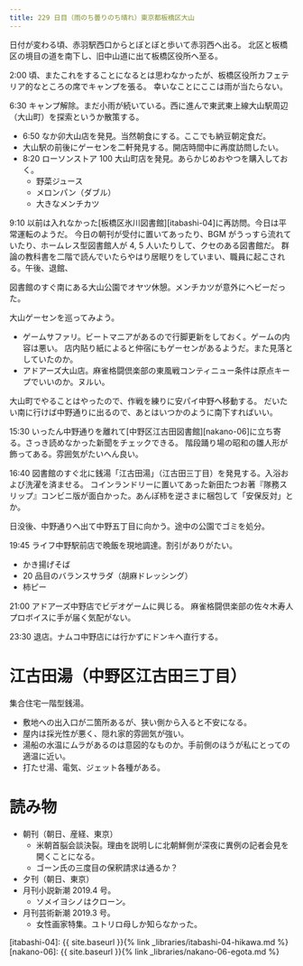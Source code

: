 ```yaml
---
title: 229 日目（雨のち曇りのち晴れ）東京都板橋区大山
---
```


日付が変わる頃、赤羽駅西口からとぼとぼと歩いて赤羽西へ出る。
北区と板橋区の境目の道を南下し、旧中山道に出て板橋区役所へ至る。

2:00 頃、またこれをすることになるとは思わなかったが、板橋区役所カフェテリア的なところの席でキャンプを張る。
幸いなことにここは雨が当たらない。

6:30 キャンプ解除。まだ小雨が続いている。西に進んで東武東上線大山駅周辺（大山町）を探索というか散策する。
* 6:50 なか卯大山店を発見。当然朝食にする。ここでも納豆朝定食だ。
* 大山駅の前後にゲーセンを二軒発見する。開店時間中に再度訪問したい。
* 8:20 ローソンストア 100 大山町店を発見。あらかじめおやつを購入しておく。
  * 野菜ジュース
  * メロンパン（ダブル）
  * 大きなメンチカツ

9:10 以前は入れなかった[板橋区氷川図書館][itabashi-04]に再訪問。今日は平常運転のようだ。
今日の朝刊が受付に置いてあったり、BGM がうっすら流れていたり、ホームレス型図書館人が 4, 5 人いたりして、クセのある図書館だ。
群論の教科書を二階で読んでいたらやはり居眠りをしていまい、職員に起こされる。午後、退館、

図書館のすぐ南にある大山公園でオヤツ休憩。メンチカツが意外にヘビーだった。

大山ゲーセンを巡ってみよう。
* ゲームサファリ。ビートマニアがあるので行脚更新をしておく。ゲームの内容は悪い。
  店内貼り紙によると仲宿にもゲーセンがあるようだ。また見落としていたのか。
* アドアーズ大山店。麻雀格闘倶楽部の東風戦コンティニュー条件は原点キープでいいのか。ヌルい。

大山町でやることはやったので、作戦を練りに安パイ中野へ移動する。
だいたい南に行けば中野通りに出るので、あとはいつかのように南下すればいい。

15:30 いったん中野通りを離れて[中野区江古田図書館][nakano-06]に立ち寄る。さっき読めなかった新聞をチェックできる。
階段踊り場の昭和の雛人形が飾ってある。雰囲気がたいへん良い。

16:40 図書館のすぐ北に銭湯「江古田湯」（江古田三丁目）を発見する。入浴および洗濯を済ませる。
コインランドリーに置いてあった新田たつお著『隊務スリップ』コンビニ版が面白かった。あんぽ柿を逆さまに梱包して「安保反対」とか。

日没後、中野通りへ出て中野五丁目に向かう。途中の公園でゴミを処分。

19:45 ライフ中野駅前店で晩飯を現地調達。割引がありがたい。
* かき揚げそば
* 20 品目のバランスサラダ（胡麻ドレッシング）
* 柿ピー

21:00 アドアーズ中野店でビデオゲームに興じる。
麻雀格闘倶楽部の佐々木寿人プロボイスに手が届く気配がない。

23:30 退店。ナムコ中野店には行かずにドンキへ直行する。

# 江古田湯（中野区江古田三丁目）

集合住宅一階型銭湯。

* 敷地への出入口が二箇所あるが、狭い側から入ると不安になる。
* 屋内は採光性が悪く、隠れ家的雰囲気が強い。
* 湯船の水温にムラがあるのは意図的なものか。手前側のほうが私にとっての適温に近い。
* 打たせ湯、電気、ジェット各種がある。

# 読み物

* 朝刊（朝日、産経、東京）
  * 米朝首脳会談決裂。理由を説明しに北朝鮮側が深夜に異例の記者会見を開くことになる。
  * ゴーン氏の三度目の保釈請求は通るか？
* 夕刊（朝日、東京）
* 月刊小説新潮 2019.4 号。
  * ソメイヨシノはクローン。
* 月刊芸術新潮 2019.3 号。
  * 女性画家特集。ユトリロ母しか知らなかった。

[itabashi-04]: {{ site.baseurl }}{% link _libraries/itabashi-04-hikawa.md %}
[nakano-06]: {{ site.baseurl }}{% link _libraries/nakano-06-egota.md %}
